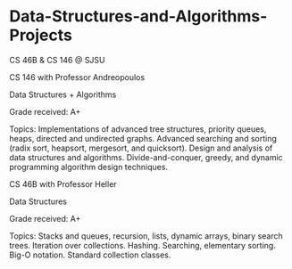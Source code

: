 # Data-Structures-and-Algorithms-Projects
CS 46B &amp; CS 146 @ SJSU

CS 146 with Professor Andreopoulos

Data Structures + Algorithms

Grade received: A+

Topics: Implementations of advanced tree structures, priority queues, heaps, directed and undirected graphs. Advanced searching and sorting (radix sort, heapsort, mergesort, and quicksort). Design and analysis of data structures and algorithms. Divide-and-conquer, greedy, and dynamic programming algorithm design techniques.


CS 46B with Professor Heller

Data Structures

Grade received: A+

Topics: Stacks and queues, recursion, lists, dynamic arrays, binary search trees. Iteration over collections. Hashing. Searching, elementary sorting. Big-O notation. Standard collection classes.

